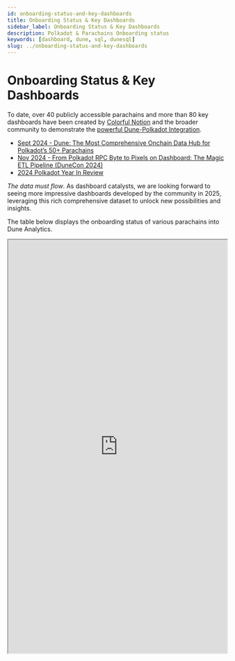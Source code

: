```yaml
---
id: onboarding-status-and-key-dashboards
title: Onboarding Status & Key Dashboards
sidebar_label: Onboarding Status & Key Dashboards
description: Polkadot & Parachains Onboarding status
keywords: [dashboard, dune, sql, dunesql]
slug: ../onboarding-status-and-key-dashboards
---
```


# Onboarding Status & Key Dashboards

To date, over 40 publicly accessible parachains and more than 80 key dashboards have been created by
[Colorful Notion](https://dune.com/substrate) and the broader community to demonstrate the
[powerful Dune-Polkadot Integration](https://polkadot.network/blog/polkadot-kusama-analytics-dune).

- [Sept 2024 - Dune: The Most Comprehensive Onchain Data Hub for Polkadot’s 50+ Parachains](https://dune.com/blog/dune-the-most-comprehensive-onchain-data-hub-for-polkadots-50-parachains)
- [Nov 2024 - From Polkadot RPC Byte to Pixels on Dashboard: The Magic ETL Pipeline (DuneCon 2024)](https://www.youtube.com/watch?v=s-8_1-e8r0g)
- [2024 Polkadot Year In Review](https://dune.com/substrate/2024)

_The data must flow_. As dashboard catalysts, we are looking forward to seeing more impressive
dashboards developed by the community in 2025, leveraging this rich comprehensive dataset to unlock
new possibilities and insights.

The table below displays the onboarding status of various parachains into Dune Analytics.

<iframe src="https://dune.com/embeds/3523887/6457482/" width="100%" height="950"></iframe>
